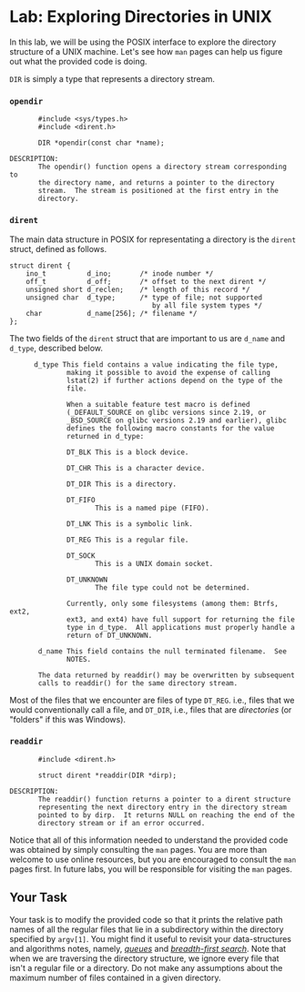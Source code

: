 # Lab: Exploring Directories in UNIX

In this lab, we will be using the POSIX interface to explore the directory structure of a UNIX machine. Let's see how `man` pages can help us figure out what the provided code is doing.

`DIR` is simply a type that represents a directory stream. 

### `opendir`
```
       #include <sys/types.h>
       #include <dirent.h>

       DIR *opendir(const char *name);
       
DESCRIPTION:       
       The opendir() function opens a directory stream corresponding to
       the directory name, and returns a pointer to the directory
       stream.  The stream is positioned at the first entry in the
       directory.
```

### `dirent`
The main data structure in POSIX for representating a directory is the `dirent` struct, defined as follows.

```
struct dirent {
    ino_t          d_ino;       /* inode number */
    off_t          d_off;       /* offset to the next dirent */
    unsigned short d_reclen;    /* length of this record */
    unsigned char  d_type;      /* type of file; not supported
                                   by all file system types */
    char           d_name[256]; /* filename */
};
```
The two fields of the `dirent` struct that are important to us are `d_name` and `d_type`, described below.
```
      d_type This field contains a value indicating the file type,
              making it possible to avoid the expense of calling
              lstat(2) if further actions depend on the type of the
              file.

              When a suitable feature test macro is defined
              (_DEFAULT_SOURCE on glibc versions since 2.19, or
              _BSD_SOURCE on glibc versions 2.19 and earlier), glibc
              defines the following macro constants for the value
              returned in d_type:

              DT_BLK This is a block device.

              DT_CHR This is a character device.

              DT_DIR This is a directory.

              DT_FIFO
                     This is a named pipe (FIFO).

              DT_LNK This is a symbolic link.

              DT_REG This is a regular file.

              DT_SOCK
                     This is a UNIX domain socket.

              DT_UNKNOWN
                     The file type could not be determined.

              Currently, only some filesystems (among them: Btrfs, ext2,
              ext3, and ext4) have full support for returning the file
              type in d_type.  All applications must properly handle a
              return of DT_UNKNOWN.

       d_name This field contains the null terminated filename.  See
              NOTES.

       The data returned by readdir() may be overwritten by subsequent
       calls to readdir() for the same directory stream.
```
Most of the files that we encounter are files of type `DT_REG`. i.e., files that we would conventionally call a file, and `DT_DIR`, i.e., files that are <i>directories</i> (or "folders" if this was Windows).
### `readdir`
```
       #include <dirent.h>
       
       struct dirent *readdir(DIR *dirp);

DESCRIPTION:
       The readdir() function returns a pointer to a dirent structure
       representing the next directory entry in the directory stream
       pointed to by dirp.  It returns NULL on reaching the end of the
       directory stream or if an error occurred.
```



Notice that all of this information needed to understand the provided code was obtained by simply consulting the `man` pages. You are more than welcome to use online resources, but you are encouraged to consult the `man` pages first. In future labs, you will be responsible for visiting the `man` pages.
## Your Task

Your task is to modify the provided code so that it prints the relative path names of all the regular files that lie in a subdirectory within the directory specified by `argv[1]`. You might find it useful to revisit your data-structures and algorithms notes, namely, [<i>queues</i>](https://en.wikipedia.org/wiki/Queue_(abstract_data_type)) and [<i>breadth-first search</i>](https://en.wikipedia.org/wiki/Breadth-first_search). Note that when we are traversing the directory structure, we ignore every file that isn't a regular file or a directory. Do not make any assumptions about the maximum number of files contained in a given directory. 
